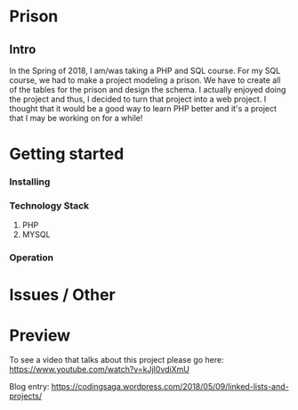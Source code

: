 # Prison
## Intro

In the Spring of 2018, I am/was taking a PHP and SQL course. For my SQL course, we had to make a project modeling a prison. We have to create all of the tables for the prison and design the schema. I actually enjoyed doing the project and thus, I decided to turn that project into a web project. I thought that it would be a good way to learn PHP better and it's a project that I may be working on for a while!


# Getting started
### Installing



### Technology Stack

1. PHP 
2. MYSQL

### Operation


# Issues / Other


# Preview

To see a video that talks about this project please go here: https://www.youtube.com/watch?v=kJjI0vdiXmU

Blog entry: https://codingsaga.wordpress.com/2018/05/09/linked-lists-and-projects/